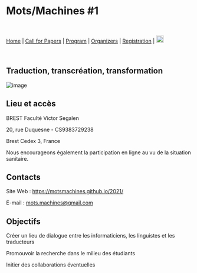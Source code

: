 # Mots/Machines #1

<br>

[Home](https://motsmachines.github.io/2019/fr) | [Call for Papers](https://motsmachines.github.io/2019/fr/cfp) | [Program](https://motsmachines.github.io/2019/fr/program) | [Organizers](https://motsmachines.github.io/2019/fr/orga) | [Registration](https://motsmachines.github.io/2019/fr/registration) | [<img src="FR.png" width="20">](https://motsmachines.github.io/2019/en)

<br>

## Traduction, transcréation, transformation

![image](https://user-images.githubusercontent.com/79905106/109639978-2a2b1a00-7b50-11eb-962f-f89680759815.png)

## Lieu et accès
BREST Faculté Victor Segalen

20, rue Duquesne - CS9383729238

Brest Cedex 3, France

Nous encourageons également la participation en ligne au vu de la situation sanitaire.

## Contacts

Site Web : https://motsmachines.github.io/2021/

E-mail : mots.machines@gmail.com


## Objectifs
	
Créer un lieu de dialogue entre les informaticiens, les linguistes et les traducteurs

Promouvoir la recherche dans le milieu des étudiants

Initier des collaborations éventuelles	
